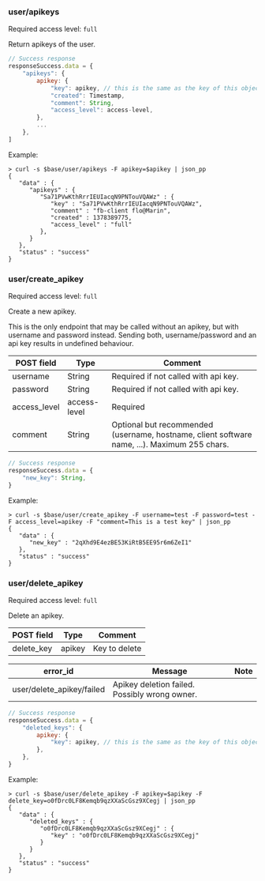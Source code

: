 ### user/apikeys

Required access level: `full`

Return apikeys of the user.

```javascript
// Success response
responseSuccess.data = {
    "apikeys": {
        apikey: {
            "key": apikey, // this is the same as the key of this object
            "created": Timestamp,
            "comment": String,
            "access_level": access-level,
        },
        ...
    },
]
```

Example:
```
> curl -s $base/user/apikeys -F apikey=$apikey | json_pp
{
   "data" : {
      "apikeys" : {
         "Sa71PVwKthRrrIEUIacqN9PNTouVQAWz" : {
            "key" : "Sa71PVwKthRrrIEUIacqN9PNTouVQAWz",
            "comment" : "fb-client flo@Marin",
            "created" : 1378389775,
            "access_level" : "full"
         },
      }
   },
   "status" : "success"
}
```

### user/create_apikey

Required access level: `full`

Create a new apikey.

This is the only endpoint that may be called without an apikey, but with username and password instead. Sending both, username/password and an api key results in undefined behaviour.

| POST field   | Type         | Comment |
| ----------   | ----         | ------- |
| username     | String       | Required if not called with api key. |
| password     | String       | Required if not called with api key. |
| access_level | access-level | Required |
| comment      | String       | Optional but recommended (username, hostname, client software name, ...). Maximum 255 chars. |


```javascript
// Success response
responseSuccess.data = {
    "new_key": String,
}
```

Example:
```
> curl -s $base/user/create_apikey -F username=test -F password=test -F access_level=apikey -F "comment=This is a test key" | json_pp
{
   "data" : {
      "new_key" : "2qXhd9E4ezBE53KiRtB5EE95r6m6ZeI1"
   },
   "status" : "success"
}
```

### user/delete_apikey

Required access level: `full`

Delete an apikey.

| POST field | Type   | Comment       |
| ---------- | ----   | -------       |
| delete_key | apikey | Key to delete |

| error_id                  | Message                                       | Note |
| --------                  | -------                                       | ---- |
| user/delete_apikey/failed | Apikey deletion failed. Possibly wrong owner. |      |

```javascript
// Success response
responseSuccess.data = {
    "deleted_keys": {
        apikey: {
            "key": apikey, // this is the same as the key of this object
        },
    },
}
```

Example:
```
> curl -s $base/user/delete_apikey -F apikey=$apikey -F delete_key=o0fDrc0LF8Kemqb9qzXXaScGsz9XCegj | json_pp
{
   "data" : {
      "deleted_keys" : {
         "o0fDrc0LF8Kemqb9qzXXaScGsz9XCegj" : {
            "key" : "o0fDrc0LF8Kemqb9qzXXaScGsz9XCegj"
         }
      }
   },
   "status" : "success"
}
```

